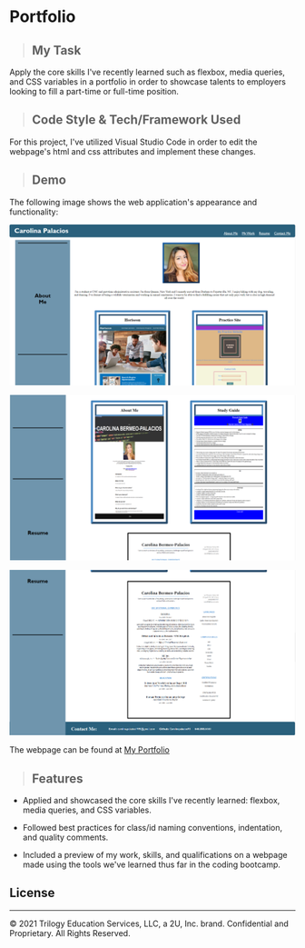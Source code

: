 # Portfolio

>## My Task

  Apply the core skills I've recently learned such as flexbox, media queries, and CSS variables in a portfolio in order to showcase talents to employers looking to fill a part-time or full-time position.


>## Code Style & Tech/Framework Used

  For this project, I've utilized Visual Studio Code in order to edit the webpage's html and css attributes and implement these changes.


>## Demo

The following image shows the web application's appearance and functionality:

![The top of the Portfolio webpage includes a header, a profile picture, an About Me section and a preview of my work.](./Assets/portfolio-demo-1.png)

![The middle portion of the Portfolio webpage includes a continuation of my work applications and an image of my resume.](./Assets/portfolio-demo-2.png)

![The bottom portion of the Portfolio webpage includes an image of my resume, and contact information.](./Assets/portfolio-demo-3.PNG)



The webpage can be found at [My Portfolio](https://carolinapalacios95.github.io/portfolio/)

>## Features

*  Applied and showcased the core skills I've recently learned: flexbox, media queries, and CSS variables.

* Followed best practices for class/id naming conventions, indentation, and quality comments.

* Included a preview of my work, skills, and qualifications on a webpage made using the tools we've learned thus far in the coding bootcamp.


## License

---
© 2021 Trilogy Education Services, LLC, a 2U, Inc. brand. Confidential and Proprietary. All Rights Reserved.
